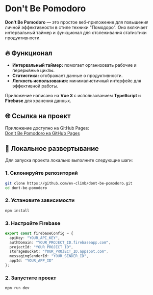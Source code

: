# Don't Be Pomodoro

**Don't Be Pomodoro** — это простое веб-приложение для повышения личной эффективности в стиле техники "Помодоро". Оно включает интервальный таймер и функционал для отслеживания статистики продуктивности.

## 🔥 Функционал

- **Интервальный таймер:** помогает организовать рабочие и перерывные циклы.
- **Статистика:** отображает данные о продуктивности.
- **Легкость использования:** минималистичный интерфейс для эффективной работы.

Приложение написано на **Vue 3** с использованием **TypeScript** и **Firebase** для хранения данных.

## 🌐 Ссылка на проект

Приложение доступно на GitHub Pages:  
[Don't Be Pomodoro на GitHub Pages](https://ev-climb.github.io/dont-be-pomodoro/)

## 🚀 Локальное развертывание

Для запуска проекта локально выполните следующие шаги:

### 1. Склонируйте репозиторий

```bash
git clone https://github.com/ev-climb/dont-be-pomodoro.git
cd dont-be-pomodoro
```
### 2. Установите зависимости

```bash
npm install
```

### 3. Настройте Firebase

```typescript
export const firebaseConfig = {
  apiKey: "YOUR_API_KEY",
  authDomain: "YOUR_PROJECT_ID.firebaseapp.com",
  projectId: "YOUR_PROJECT_ID",
  storageBucket: "YOUR_PROJECT_ID.appspot.com",
  messagingSenderId: "YOUR_SENDER_ID",
  appId: "YOUR_APP_ID"
};
```

### 2. Запустите проект

```bash
npm run dev
```